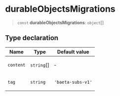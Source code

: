 # durableObjectsMigrations

> `const` **durableObjectsMigrations**: `object`[]

## Type declaration

<table>
<thead>
<tr>
<th>Name</th>
<th>Type</th>
<th>Default value</th>
</tr>
</thead>
<tbody>
<tr>
<td>

`content`

</td>
<td>

`string`[]

</td>
<td>

&hyphen;

</td>
</tr>
<tr>
<td>

`tag`

</td>
<td>

`string`

</td>
<td>

`'baeta-subs-v1'`

</td>
</tr>
</tbody>
</table>
